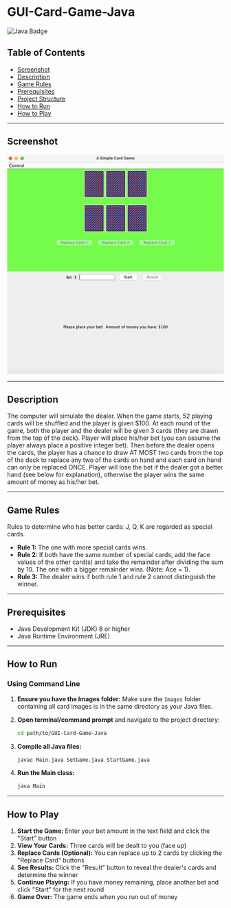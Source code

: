 # GUI-Card-Game-Java


![Java Badge](https://img.shields.io/badge/Java-ED8B00?style=for-the-badge&logo=openjdk&logoColor=white)

## Table of Contents

- [Screenshot](#screenshot)
- [Description](#description)
- [Game Rules](#game-rules)
- [Prerequisites](#prerequisites)
- [Project Structure](#project-structure)
- [How to Run](#how-to-run)
- [How to Play](#how-to-play)

---

## Screenshot

![Game](docs/images/Img1.png)

---

## Description

The computer will simulate the dealer. When the game starts, 52 playing cards will be shuffled and the player is given $100. At each round of the game, both the player and the dealer will be given 3 cards (they are drawn from the top of the deck). Player will place his/her bet (you can assume the player always place a positive integer bet). Then before the dealer opens the cards, the player has a chance to draw AT MOST two cards from the top of the deck to replace any two of the cards on hand and each card on hand can only be replaced ONCE. Player will lose the bet if the dealer got a better hand (see below for explanation), otherwise the player wins the same amount of money as his/her bet.

---

## Game Rules

Rules to determine who has better cards:
J, Q, K are regarded as special cards.

* **Rule 1:** The one with more special cards wins.
* **Rule 2:** If both have the same number of special cards, add the face values of the other card(s) and take the remainder after dividing the sum by 10. The one with a bigger remainder wins. (Note: Ace = 1).
* **Rule 3:** The dealer wins if both rule 1 and rule 2 cannot distinguish the winner.

---

## Prerequisites

- Java Development Kit (JDK) 8 or higher
- Java Runtime Environment (JRE)

---

## How to Run

### Using Command Line

1. **Ensure you have the Images folder:** Make sure the `Images` folder containing all card images is in the same directory as your Java files.

2. **Open terminal/command prompt** and navigate to the project directory:
   ```bash
   cd path/to/GUI-Card-Game-Java
   ```

3. **Compile all Java files:**
   ```bash
   javac Main.java SetGame.java StartGame.java
   ```

4. **Run the Main class:**
   ```bash
   java Main
   ```

---

## How to Play

1. **Start the Game:** Enter your bet amount in the text field and click the "Start" button
2. **View Your Cards:** Three cards will be dealt to you (face up)
3. **Replace Cards (Optional):** You can replace up to 2 cards by clicking the "Replace Card" buttons
4. **See Results:** Click the "Result" button to reveal the dealer's cards and determine the winner
5. **Continue Playing:** If you have money remaining, place another bet and click "Start" for the next round
6. **Game Over:** The game ends when you run out of money


